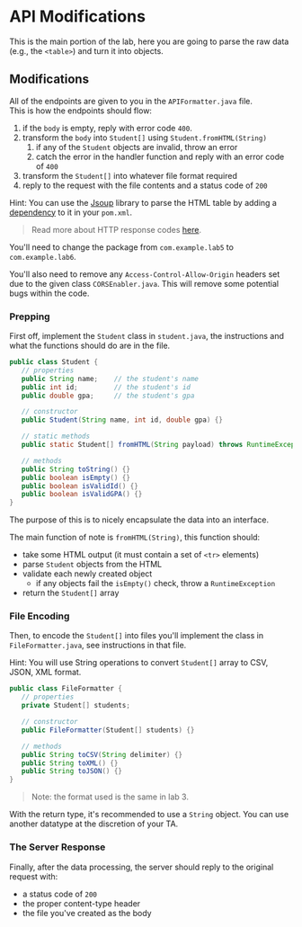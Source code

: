 # API Modifications

This is the main portion of the lab, here you are going to parse the raw data (e.g., the `<table>`) and turn it into objects.

## Modifications

All of the endpoints are given to you in the `APIFormatter.java` file.  
This is how the endpoints should flow:

1. if the `body` is empty, reply with error code `400`.
2. transform the `body` into `Student[]` using `Student.fromHTML(String)`
   1. if any of the `Student` objects are invalid, throw an error
   2. catch the error in the handler function and reply with an error code of `400`
3. transform the `Student[]` into whatever file format required
4. reply to the request with the file contents and a status code of `200`

Hint: You can use the [Jsoup](https://jsoup.org/cookbook/input/parse-document-from-string) library to parse the HTML table by adding a [dependency](https://jsoup.org/download) to it in your `pom.xml`. 

>Read more about HTTP response codes [here](https://developer.mozilla.org/en-US/docs/Web/HTTP/Status).

You'll need to change the package from `com.example.lab5` to `com.example.lab6`.

You'll also need to remove any `Access-Control-Allow-Origin` headers set due to the given class `CORSEnabler.java`.
This will remove some potential bugs within the code.

### Prepping

First off, implement the `Student` class in `student.java`, the instructions and what the functions
should do are in the file.

```java
public class Student {
   // properties
   public String name;    // the student's name
   public int id;         // the student's id
   public double gpa;     // the student's gpa

   // constructor
   public Student(String name, int id, double gpa) {}

   // static methods
   public static Student[] fromHTML(String payload) throws RuntimeException {}

   // methods
   public String toString() {}
   public boolean isEmpty() {}
   public boolean isValidId() {}
   public boolean isValidGPA() {}
}
```

The purpose of this is to nicely encapsulate the data into an interface.

The main function of note is `fromHTML(String)`, this function should:

- take some HTML output (it must contain a set of `<tr>` elements)
- parse `Student` objects from the HTML
- validate each newly created object
  - if any objects fail the `isEmpty()` check, throw a `RuntimeException`
- return the `Student[]` array

### File Encoding

Then, to encode the `Student[]` into files you'll implement the class in
`FileFormatter.java`, see instructions in that file.

Hint: You will use String operations to convert `Student[]` array to CSV, JSON, XML format.

```java
public class FileFormatter {
   // properties
   private Student[] students;

   // constructor
   public FileFormatter(Student[] students) {}

   // methods
   public String toCSV(String delimiter) {}
   public String toXML() {}
   public String toJSON() {}
}
```

>Note: the format used is the same in lab 3.

With the return type, it's recommended to use a `String` object. You can use another datatype at
the discretion of your TA.

### The Server Response

Finally, after the data processing, the server should reply to the original request with:

- a status code of `200`
- the proper content-type header
- the file you've created as the body
